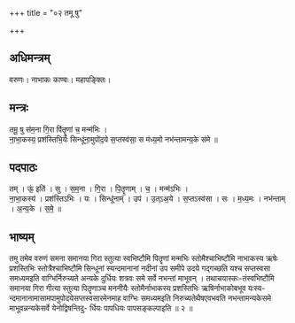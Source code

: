 +++
title = "०२ तमू षु"

+++
## अधिमन्त्रम्
वरुणः। नाभाकः काण्वः। महापङ्क्तिः।

## मन्त्रः
तमू॒ षु स॑म॒ना गि॒रा पि॑तॄ॒णां च॒ मन्म॑भिः ।  
ना॒भा॒कस्य॒ प्रश॑स्तिभि॒र्यः सिन्धू॑ना॒मुपो॑द॒ये स॒प्तस्व॑सा॒ स म॑ध्य॒मो नभ॑न्तामन्य॒के स॑मे ॥

## पदपाठः
तम् । ऊं॒ इति॑ । सु । स॒म॒ना । गि॒रा । पि॒तॄ॒णाम् । च॒ । मन्म॑ऽभिः ।  
ना॒भा॒कस्य॑ । प्रश॑स्तिऽभिः । यः । सिन्धू॑नाम् । उप॑ । उ॒त्ऽअ॒ये । स॒प्तऽस्व॑सा । सः । म॒ध्य॒मः । नभ॑न्ताम् । अ॒न्य॒के । स॒मे॒ ॥

## भाष्यम्
तमु तमेव वरुणं समना समानया गिरा स्तुत्या स्वभिष्टौमि पितॄणां मन्मभिः स्तोमैश्चाभिष्टौमि नाभाकस्य ऋषेः प्रशस्तिभिः स्तोत्रैश्चाभिष्टौमि सिन्धूनां स्यन्दमानानां नदीनां उप समीपे उदये गद्गच्छति यश्च सप्तस्वसा समध्यमइति वाग्भिर्निरुच्यते अन्यके दुर्धियः शत्रवः समे सर्वे नभन्तां माभूवन् । तथाचयास्कः-तंस्वभिष्टौमि समानया गिरा गीत्या स्तुत्या पितॄणाञ्च मननीयैः स्तोमैर्नाभाकस्य प्रशस्तिभिः ऋषिर्नाभाकोबभूव यःस्य- न्दमानानामासामपामुपोदयेसप्तस्वसारमेनमाह वाग्भिः समध्यमइति निरुच्यतेथैषएवभवति नभन्तामन्यकेसमे माभूवन्नन्यकेसर्वे येनोद्विषन्तिदु- र्धियः पापधियः पापसङ्कल्पाइति ॥ २ ॥